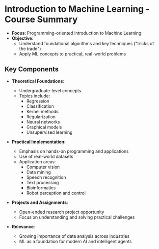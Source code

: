 # Introduction to Machine Learning - Course Summary

- **Focus**: Programming-oriented introduction to Machine Learning
- **Objective**: 
  - Understand foundational algorithms and key techniques ("tricks of the trade")
  - Apply ML concepts to practical, real-world problems

## Key Components

- **Theoretical Foundations**:
  - Undergraduate-level concepts
  - Topics include:
    - Regression
    - Classification
    - Kernel methods
    - Regularization
    - Neural networks
    - Graphical models
    - Unsupervised learning

- **Practical Implementation**:
  - Emphasis on hands-on programming and applications
  - Use of real-world datasets
  - Application areas:
    - Computer vision
    - Data mining
    - Speech recognition
    - Text processing
    - Bioinformatics
    - Robot perception and control

- **Projects and Assignments**:
  - Open-ended research project opportunity
  - Focus on understanding and solving practical challenges

- **Relevance**:
  - Growing importance of data analysis across industries
  - ML as a foundation for modern AI and intelligent agents

